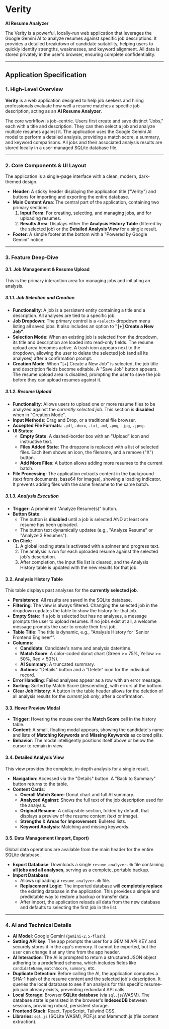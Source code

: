 # Verity

**AI Resume Analyzer**

The Verity is a powerful, locally-run web application that leverages the Google Gemini AI to analyze resumes against specific job descriptions. It provides a detailed breakdown of candidate suitability, helping users to quickly identify strengths, weaknesses, and keyword alignment. All data is stored privately in the user's browser, ensuring complete confidentiality.

---

## Application Specification

### 1. High-Level Overview

**Verity** is a web application designed to help job seekers and hiring professionals evaluate how well a resume matches a specific job description, acting as an **AI Resume Analyzer**.

The core workflow is job-centric. Users first create and save distinct "Jobs," each with a title and description. They can then select a job and analyze multiple resumes against it. The application uses the Google Gemini AI model to perform a detailed analysis, providing a match score, a summary, and keyword comparisons. All jobs and their associated analysis results are stored locally in a user-managed SQLite database file.

---

### 2. Core Components & UI Layout

The application is a single-page interface with a clean, modern, dark-themed design.

-   **Header**: A sticky header displaying the application title ("Verity") and buttons for importing and exporting the entire database.
-   **Main Content Area**: The central part of the application, containing two primary sections:
    1.  **Input Form**: For creating, selecting, and managing jobs, and for uploading resumes.
    2.  **Results Area**: Displays either the **Analysis History Table** (filtered by the selected job) or the **Detailed Analysis View** for a single result.
-   **Footer**: A simple footer at the bottom with a "Powered by Google Gemini" notice.

---

### 3. Feature Deep-Dive

#### 3.1. Job Management & Resume Upload

This is the primary interaction area for managing jobs and initiating an analysis.

##### 3.1.1. Job Selection and Creation

-   **Functionality**: A job is a persistent entity containing a title and a description. All analyses are tied to a specific job.
-   **Job Dropdown**: The primary control is a `<select>` dropdown menu listing all saved jobs. It also includes an option to **"[+] Create a New Job"**.
-   **Selection Mode**: When an existing job is selected from the dropdown, its title and description are loaded into read-only fields. The resume upload area becomes active. A trash icon appears next to the dropdown, allowing the user to delete the selected job (and all its analyses) after a confirmation prompt.
-   **Creation Mode**: When "[+] Create a New Job" is selected, the job title and description fields become editable. A "Save Job" button appears. The resume upload area is disabled, prompting the user to save the job before they can upload resumes against it.

##### 3.1.2. Resume Upload

-   **Functionality**: Allows users to upload one or more resume files to be analyzed against the *currently selected job*. This section is **disabled** when in "Creation Mode".
-   **Input Methods**: Drag and Drop, or a traditional file browser.
-   **Accepted File Formats**: `.pdf`, `.docx`, `.txt`, `.md`, `.png`, `.jpg`, `.jpeg`.
-   **UI States**:
    -   **Empty State**: A dashed-border box with an "Upload" icon and instructive text.
    -   **Files Added State**: The dropzone is replaced with a list of selected files. Each item shows an icon, the filename, and a remove ("X") button.
    -   **Add More Files**: A button allows adding more resumes to the current batch.
-   **File Processing**: The application extracts content in the background (text from documents, base64 for images), showing a loading indicator. It prevents adding files with the same filename to the same batch.

##### 3.1.3. Analysis Execution

-   **Trigger**: A prominent "Analyze Resume(s)" button.
-   **Button State**:
    -   The button is **disabled** until a job is selected AND at least one resume has been uploaded.
    -   The button text dynamically updates (e.g., "Analyze Resume" or "Analyze 3 Resumes").
-   **On Click**:
    1.  A global loading state is activated with a spinner and progress text.
    2.  The analysis is run for each uploaded resume against the selected job's description.
    3.  After completion, the input file list is cleared, and the Analysis History table is updated with the new results for that job.

#### 3.2. Analysis History Table

This table displays past analyses for the **currently selected job**.

-   **Persistence**: All results are saved in the SQLite database.
-   **Filtering**: The view is always filtered. Changing the selected job in the dropdown updates the table to show the history for that job.
-   **Empty State**: If a job is selected but has no analyses, a message prompts the user to upload resumes. If no jobs exist at all, a welcome message prompts the user to create their first job.
-   **Table Title**: The title is dynamic, e.g., "Analysis History for 'Senior Frontend Engineer'".
-   **Columns**:
    -   **Candidate**: Candidate's name and analysis date/time.
    -   **Match Score**: A color-coded donut chart (Green >= 75%, Yellow >= 50%, Red < 50%).
    -   **AI Summary**: A truncated summary.
    -   **Actions**: "Details" button and a "Delete" icon for the individual record.
-   **Error Handling**: Failed analyses appear as a row with an error message.
-   **Sorting**: Sorted by Match Score (descending), with errors at the bottom.
-   **Clear Job History**: A button in the table header allows for the deletion of all analysis results for the *current job only*, after a confirmation.

#### 3.3. Hover Preview Modal

-   **Trigger**: Hovering the mouse over the **Match Score** cell in the history table.
-   **Content**: A small, floating modal appears, showing the candidate's name and lists of **Matching Keywords** and **Missing Keywords** as colored pills.
-   **Behavior**: The modal intelligently positions itself above or below the cursor to remain in view.

#### 3.4. Detailed Analysis View

This view provides the complete, in-depth analysis for a single result.

-   **Navigation**: Accessed via the "Details" button. A "Back to Summary" button returns to the table.
-   **Content Cards**:
    -   **Overall Match Score**: Donut chart and full AI summary.
    -   **Analyzed Against**: Shows the full text of the job description used for the analysis.
    -   **Original Resume**: A collapsible section, folded by default, that displays a preview of the resume content (text or image).
    -   **Strengths** & **Areas for Improvement**: Bulleted lists.
    -   **Keyword Analysis**: Matching and missing keywords.

#### 3.5. Data Management (Import, Export)

Global data operations are available from the main header for the entire SQLite database.

-   **Export Database**: Downloads a single `resume_analyzer.db` file containing **all jobs and all analyses**, serving as a complete, portable backup.
-   **Import Database**:
    -   Allows uploading a `resume_analyzer.db` file.
    -   **Replacement Logic**: The imported database will **completely replace** the existing database in the application. This provides a simple and predictable way to restore a backup or transfer data.
    -   After import, the application reloads all data from the new database and defaults to selecting the first job in the list.

---

### 4. AI and Technical Details

-   **AI Model**: Google Gemini (`gemini-2.5-flash`).
-   **Setting API key**: The app prompts the user for a GEMINI API KEY and securely stores it in the app's memory. It cannot be exported, but the user can change it at any time from the app header.
-   **AI Interaction**: The AI is prompted to return a structured JSON object adhering to a predefined schema, which includes fields like `candidateName`, `matchScore`, `summary`, etc.
-   **Duplicate Detection**: Before calling the AI, the application computes a SHA-1 hash of the resume content and the selected job's description. It queries the local database to see if an analysis for this specific resume-job pair already exists, preventing redundant API calls.
-   **Local Storage**: Browser **SQLite database** (via `sql.js`/WASM). The database state is persisted in the browser's **IndexedDB** between sessions, providing robust, persistent storage.
-   **Frontend Stack**: React, TypeScript, Tailwind CSS.
-   **Libraries**: `sql.js` (SQLite WASM), PDF.js and Mammoth.js (file content extraction).
